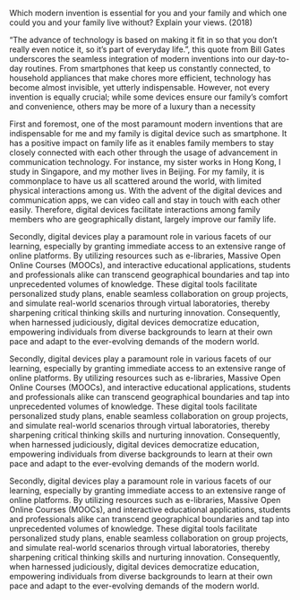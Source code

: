 Which modern invention is essential for you and your family and which one could you and your family live without? Explain your views. (2018)

“The advance of technology is based on making it fit in so that you don’t really even notice it, so it’s part of everyday life.”, this quote from Bill Gates underscores the seamless integration of modern inventions into our day-to-day routines. From smartphones that keep us constantly connected, to household appliances that make chores more efficient, technology has become almost invisible, yet utterly indispensable. However, not every invention is equally crucial; while some devices ensure our family’s comfort and convenience, others may be more of a luxury than a necessity
 
First and foremost, one of the most paramount modern inventions that are indispensable for me and my family is digital device such as smartphone.  It has a positive impact on family life as it enables family members to stay closely connected with each other through the usage of advancement in communication technology. For instance, my sister works in Hong Kong, I study in Singapore, and my mother lives in Beijing. For my family, it is commonplace to have us all scattered around the world, with limited physical interactions among us. With the advent of the digital devices and communication apps, we can video call and stay in touch with each other easily. Therefore, digital devices facilitate interactions among family members who are geographically distant, largely improve our family life.

Secondly, digital devices play a paramount role in various facets of our learning, especially by granting immediate access to an extensive range of online platforms. By utilizing resources such as e-libraries, Massive Open Online Courses (MOOCs), and interactive educational applications, students and professionals alike can transcend geographical boundaries and tap into unprecedented volumes of knowledge. These digital tools facilitate personalized study plans, enable seamless collaboration on group projects, and simulate real-world scenarios through virtual laboratories, thereby sharpening critical thinking skills and nurturing innovation.  Consequently, when harnessed judiciously, digital devices democratize education, empowering individuals from diverse backgrounds to learn at their own pace and adapt to the ever-evolving demands of the modern world.  

Secondly, digital devices play a paramount role in various facets of our learning, especially by granting immediate access to an extensive range of online platforms. By utilizing resources such as e-libraries, Massive Open Online Courses (MOOCs), and interactive educational applications, students and professionals alike can transcend geographical boundaries and tap into unprecedented volumes of knowledge. These digital tools facilitate personalized study plans, enable seamless collaboration on group projects, and simulate real-world scenarios through virtual laboratories, thereby sharpening critical thinking skills and nurturing innovation.  Consequently, when harnessed judiciously, digital devices democratize education, empowering individuals from diverse backgrounds to learn at their own pace and adapt to the ever-evolving demands of the modern world.  

Secondly, digital devices play a paramount role in various facets of our learning, especially by granting immediate access to an extensive range of online platforms. By utilizing resources such as e-libraries, Massive Open Online Courses (MOOCs), and interactive educational applications, students and professionals alike can transcend geographical boundaries and tap into unprecedented volumes of knowledge. These digital tools facilitate personalized study plans, enable seamless collaboration on group projects, and simulate real-world scenarios through virtual laboratories, thereby sharpening critical thinking skills and nurturing innovation.  Consequently, when harnessed judiciously, digital devices democratize education, empowering individuals from diverse backgrounds to learn at their own pace and adapt to the ever-evolving demands of the modern world.  
